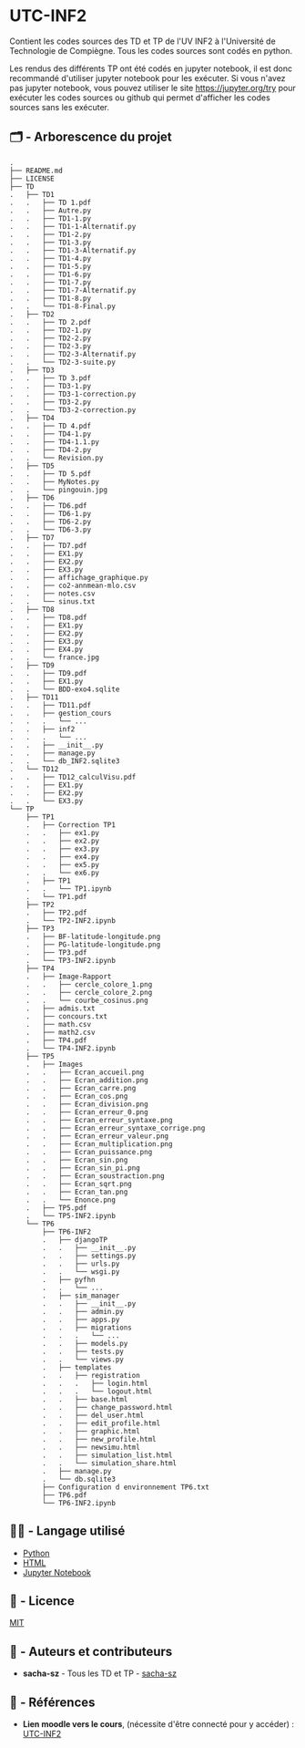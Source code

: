 # UTC-INF2
Contient les codes sources des TD et TP de l'UV INF2 à l'Université de Technologie de Compiègne.
Tous les codes sources sont codés en python.

Les rendus des différents TP ont été codés en jupyter notebook, il est donc recommandé d'utiliser jupyter notebook pour les exécuter.
Si vous n'avez pas jupyter notebook, vous pouvez utiliser le site https://jupyter.org/try pour exécuter les codes sources ou
github qui permet d'afficher les codes sources sans les exécuter.

## :card_index_dividers: - Arborescence du projet

```
.
├── README.md
├── LICENSE
├── TD
.   ├── TD1
.   .   ├── TD 1.pdf
.   .   ├── Autre.py
.   .   ├── TD1-1.py
.   .   ├── TD1-1-Alternatif.py
.   .   ├── TD1-2.py
.   .   ├── TD1-3.py
.   .   ├── TD1-3-Alternatif.py
.   .   ├── TD1-4.py
.   .   ├── TD1-5.py
.   .   ├── TD1-6.py
.   .   ├── TD1-7.py
.   .   ├── TD1-7-Alternatif.py
.   .   ├── TD1-8.py
.   .   └── TD1-8-Final.py
.   ├── TD2
.   .   ├── TD 2.pdf
.   .   ├── TD2-1.py
.   .   ├── TD2-2.py
.   .   ├── TD2-3.py
.   .   ├── TD2-3-Alternatif.py
.   .   └── TD2-3-suite.py
.   ├── TD3
.   .   ├── TD 3.pdf
.   .   ├── TD3-1.py
.   .   ├── TD3-1-correction.py
.   .   ├── TD3-2.py
.   .   └── TD3-2-correction.py
.   ├── TD4
.   .   ├── TD 4.pdf
.   .   ├── TD4-1.py
.   .   ├── TD4-1.1.py
.   .   ├── TD4-2.py
.   .   └── Revision.py
.   ├── TD5
.   .   ├── TD 5.pdf
.   .   ├── MyNotes.py
.   .   └── pingouin.jpg
.   ├── TD6
.   .   ├── TD6.pdf
.   .   ├── TD6-1.py
.   .   ├── TD6-2.py
.   .   └── TD6-3.py
.   ├── TD7
.   .   ├── TD7.pdf
.   .   ├── EX1.py
.   .   ├── EX2.py
.   .   ├── EX3.py
.   .   ├── affichage_graphique.py
.   .   ├── co2-annmean-mlo.csv
.   .   ├── notes.csv
.   .   └── sinus.txt
.   ├── TD8
.   .   ├── TD8.pdf
.   .   ├── EX1.py
.   .   ├── EX2.py
.   .   ├── EX3.py
.   .   ├── EX4.py
.   .   └── france.jpg
.   ├── TD9
.   .   ├── TD9.pdf
.   .   ├── EX1.py
.   .   └── BDD-exo4.sqlite
.   ├── TD11
.   .   ├── TD11.pdf
.   .   ├── gestion_cours
.   .   .   └── ...
.   .   ├── inf2
.   .   .   └── ...
.   .   ├── __init__.py
.   .   ├── manage.py
.   .   └── db_INF2.sqlite3
.   └── TD12
.   .   ├── TD12_calculVisu.pdf
.   .   ├── EX1.py
.   .   ├── EX2.py
.   .   └── EX3.py
└── TP
    ├── TP1 
    .   ├── Correction TP1
    .   .   ├── ex1.py
    .   .   ├── ex2.py
    .   .   ├── ex3.py
    .   .   ├── ex4.py
    .   .   ├── ex5.py
    .   .   └── ex6.py
    .   ├── TP1
    .   .   └── TP1.ipynb
    .   └── TP1.pdf
    ├── TP2
    .   ├── TP2.pdf
    .   └── TP2-INF2.ipynb
    ├── TP3
    .   ├── BF-latitude-longitude.png
    .   ├── PG-latitude-longitude.png
    .   ├── TP3.pdf
    .   └── TP3-INF2.ipynb
    ├── TP4
    .   ├── Image-Rapport
    .   .   ├── cercle_colore_1.png
    .   .   ├── cercle_colore_2.png
    .   .   └── courbe_cosinus.png
    .   ├── admis.txt
    .   ├── concours.txt
    .   ├── math.csv
    .   ├── math2.csv
    .   ├── TP4.pdf
    .   └── TP4-INF2.ipynb
    ├── TP5
    .   ├── Images
    .   .   ├── Ecran_accueil.png
    .   .   ├── Ecran_addition.png
    .   .   ├── Ecran_carre.png
    .   .   ├── Ecran_cos.png
    .   .   ├── Ecran_division.png
    .   .   ├── Ecran_erreur_0.png
    .   .   ├── Ecran_erreur_syntaxe.png
    .   .   ├── Ecran_erreur_syntaxe_corrige.png
    .   .   ├── Ecran_erreur_valeur.png
    .   .   ├── Ecran_multiplication.png
    .   .   ├── Ecran_puissance.png
    .   .   ├── Ecran_sin.png
    .   .   ├── Ecran_sin_pi.png
    .   .   ├── Ecran_soustraction.png
    .   .   ├── Ecran_sqrt.png
    .   .   ├── Ecran_tan.png
    .   .   └── Enonce.png
    .   ├── TP5.pdf
    .   └── TP5-INF2.ipynb
    └── TP6
        ├── TP6-INF2
        .   ├── djangoTP
        .   .   ├── __init__.py
        .   .   ├── settings.py
        .   .   ├── urls.py
        .   .   └── wsgi.py
        .   ├── pyfhn
        .   .   └── ...
        .   ├── sim_manager
        .   .   ├── __init__.py
        .   .   ├── admin.py
        .   .   ├── apps.py
        .   .   ├── migrations
        .   .   .   └── ...
        .   .   ├── models.py
        .   .   ├── tests.py
        .   .   └── views.py
        .   ├── templates
        .   .   ├── registration
        .   .   .   ├── login.html
        .   .   .   └── logout.html
        .   .   ├── base.html
        .   .   ├── change_password.html
        .   .   ├── del_user.html
        .   .   ├── edit_profile.html
        .   .   ├── graphic.html
        .   .   ├── new_profile.html
        .   .   ├── newsimu.html
        .   .   ├── simulation_list.html
        .   .   └── simulation_share.html
        .   ├── manage.py
        .   └── db.sqlite3
        ├── Configuration d environnement TP6.txt
        ├── TP6.pdf
        └── TP6-INF2.ipynb
```
## :technologist: - Langage utilisé
- [Python](https://www.python.org/)
- [HTML](https://www.wikiwand.com/fr/Hypertext_Markup_Language)
- [Jupyter Notebook](https://jupyter.org/)

## :memo: - Licence

[MIT](LICENSE)

## :notebook_with_decorative_cover: - Auteurs et contributeurs

-   **sacha-sz** - Tous les TD et TP - [sacha-sz](https://github.com/sacha-sz/)

## :bookmark_tabs: - Références
- **Lien moodle vers le cours**, (nécessite d'être connecté pour y accéder) : [UTC-INF2](https://moodle.utc.fr/course/view.php?id=2590)
